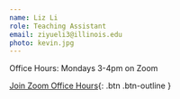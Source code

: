 ```yaml
---
name: Liz Li
role: Teaching Assistant
email: ziyueli3@illinois.edu
photo: kevin.jpg
---
```


Office Hours: Mondays 3-4pm on Zoom

[Join Zoom Office Hours](https://illinois.zoom.us/j/82679273507?pwd=WjZDeU1KdUk1bzlwenhzWHNmcXkrQT09){: .btn .btn-outline }